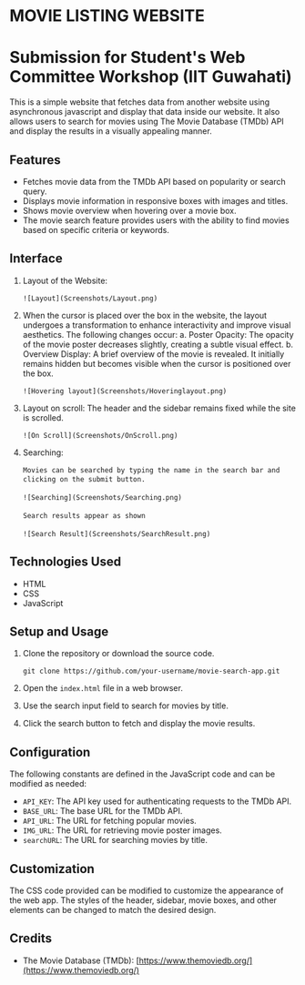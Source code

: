 # MOVIE LISTING WEBSITE
# Submission for Student's Web Committee Workshop (IIT Guwahati)

This is a simple website that fetches data from another website using asynchronous javascript and display that data inside our website.
It also allows users to search for movies using The Movie Database (TMDb) API and display the results in a visually appealing manner.

## Features

- Fetches movie data from the TMDb API based on popularity or search query.
- Displays movie information in responsive boxes with images and titles.
- Shows movie overview when hovering over a movie box.
- The movie search feature provides users with the ability to find movies based on specific criteria or keywords.

## Interface

1. Layout of the Website:
   
       ![Layout](Screenshots/Layout.png)

2. When the cursor is placed over the box in the website, the layout undergoes a transformation to enhance interactivity and improve visual aesthetics. The following changes occur:
   a. Poster Opacity: The opacity of the movie poster decreases slightly, creating a subtle visual effect.
   b. Overview Display: A brief overview of the movie is revealed. It initially remains hidden but becomes visible when the cursor is positioned over the box.

       ![Hovering layout](Screenshots/Hoveringlayout.png)

3. Layout on scroll:
   The header and the sidebar remains fixed while the site is scrolled.

       ![On Scroll](Screenshots/OnScroll.png)

4. Searching:
   
       Movies can be searched by typing the name in the search bar and clicking on the submit button.

       ![Searching](Screenshots/Searching.png)
       
       Search results appear as shown

       ![Search Result](Screenshots/SearchResult.png)


## Technologies Used

- HTML
- CSS
- JavaScript

## Setup and Usage

1. Clone the repository or download the source code.

       git clone https://github.com/your-username/movie-search-app.git

2. Open the `index.html` file in a web browser.

3. Use the search input field to search for movies by title.

4. Click the search button to fetch and display the movie results.

## Configuration

The following constants are defined in the JavaScript code and can be modified as needed:

- `API_KEY`: The API key used for authenticating requests to the TMDb API.
- `BASE_URL`: The base URL for the TMDb API.
- `API_URL`: The URL for fetching popular movies.
- `IMG_URL`: The URL for retrieving movie poster images.
- `searchURL`: The URL for searching movies by title.

## Customization

The CSS code provided can be modified to customize the appearance of the web app. The styles of the header, sidebar, movie boxes, and other elements can be changed to match the desired design.

## Credits

- The Movie Database (TMDb): [https://www.themoviedb.org/](https://www.themoviedb.org/)

